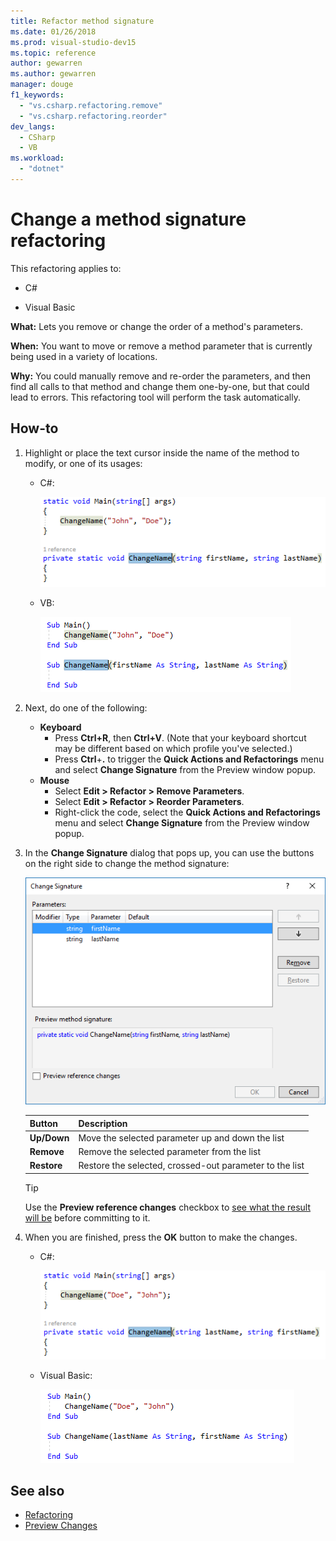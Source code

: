 ```yaml
---
title: Refactor method signature
ms.date: 01/26/2018
ms.prod: visual-studio-dev15
ms.topic: reference
author: gewarren
ms.author: gewarren
manager: douge
f1_keywords:
  - "vs.csharp.refactoring.remove"
  - "vs.csharp.refactoring.reorder"
dev_langs:
  - CSharp
  - VB
ms.workload:
  - "dotnet"
---
```

# Change a method signature refactoring

This refactoring applies to:

- C#

- Visual Basic

**What:** Lets you remove or change the order of a method's parameters.

**When:** You want to move or remove a method parameter that is currently being used in a variety of locations.

**Why:** You could manually remove and re-order the parameters, and then find all calls to that method and change them one-by-one, but that could lead to errors.  This refactoring tool will perform the task automatically.

## How-to

1. Highlight or place the text cursor inside the name of the method to modify, or one of its usages:

   - C#:

       ![Highlighted code C#](media/changesignature-highlight-cs.png)

   - VB:

       ![Highlighted code Visual Basic](media/changesignature-highlight-vb.png)

2. Next, do one of the following:

   - **Keyboard**
      - Press **Ctrl+R**, then **Ctrl+V**.  (Note that your keyboard shortcut may be different based on which profile you've selected.)
      - Press **Ctrl**+**.** to trigger the **Quick Actions and Refactorings** menu and select **Change Signature** from the Preview window popup.
   - **Mouse**
      - Select **Edit > Refactor > Remove Parameters**.
      - Select **Edit > Refactor > Reorder Parameters**.
      - Right-click the code, select the **Quick Actions and Refactorings** menu and select **Change Signature** from the Preview window popup.

3. In the **Change Signature** dialog that pops up, you can use the buttons on the right side to change the method signature:

   ![Change Signature dialog](media/changesignature-dialog-cs.png)

   | Button | Description
   | ------ | ---
   | **Up/Down** | Move the selected parameter up and down the list
   | **Remove** | Remove the selected parameter from the list
   | **Restore** | Restore the selected, crossed-out parameter to the list

   > [!TIP]
   > Use the **Preview reference changes** checkbox to [see what the result will be](../../ide/preview-changes.md) before committing to it.

4. When you are finished, press the **OK** button to make the changes.

   - C#:

      ![Change Signature result - C#](media/changesignature-result-cs.png)

   - Visual Basic:

      ![Change Signature result - Visual Basic](media/changesignature-result-vb.png)

## See also

- [Refactoring](../refactoring-in-visual-studio.md)
- [Preview Changes](../../ide/preview-changes.md)